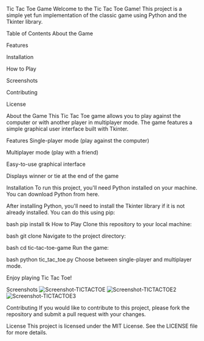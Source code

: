 Tic Tac Toe Game
Welcome to the Tic Tac Toe Game! This project is a simple yet fun implementation of the classic game using Python and the Tkinter library.

Table of Contents
About the Game

Features

Installation

How to Play

Screenshots

Contributing

License

About the Game
This Tic Tac Toe game allows you to play against the computer or with another player in multiplayer mode. The game features a simple graphical user interface built with Tkinter.

Features
Single-player mode (play against the computer)

Multiplayer mode (play with a friend)

Easy-to-use graphical interface

Displays winner or tie at the end of the game

Installation
To run this project, you'll need Python installed on your machine. You can download Python from here.

After installing Python, you'll need to install the Tkinter library if it is not already installed. You can do this using pip:

bash
pip install tk
How to Play
Clone this repository to your local machine:

bash
git clone <repository-url>
Navigate to the project directory:

bash
cd tic-tac-toe-game
Run the game:

bash
python tic_tac_toe.py
Choose between single-player and multiplayer mode.

Enjoy playing Tic Tac Toe!

Screenshots
![Screenshot-TICTACTOE](https://github.com/user-attachments/assets/cb8bdf3b-f62d-4ae4-a56f-2fdc77166f28)
![Screenshot-TICTACTOE2](https://github.com/user-attachments/assets/caf520e9-b532-4bd5-9ec7-04557b156a90)
![Screenshot-TICTACTOE3](https://github.com/user-attachments/assets/bf2de16c-5329-49fa-bd17-5022adf6e015)




Contributing
If you would like to contribute to this project, please fork the repository and submit a pull request with your changes.

License
This project is licensed under the MIT License. See the LICENSE file for more details.
